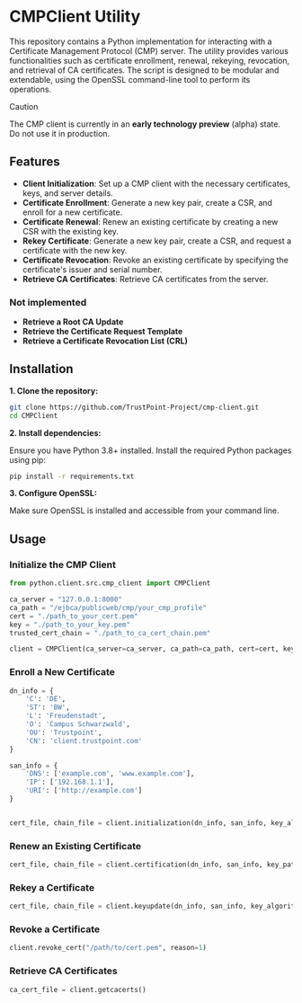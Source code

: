 # CMPClient Utility

This repository contains a Python implementation for interacting with a Certificate Management Protocol (CMP) server. The utility provides various functionalities such as certificate enrollment, renewal, rekeying, revocation, and retrieval of CA certificates. The script is designed to be modular and extendable, using the OpenSSL command-line tool to perform its operations.

> [!CAUTION]
> The CMP client is currently in an **early technology preview** (alpha) state. Do not use it in production.


## Features

* **Client Initialization**: Set up a CMP client with the necessary certificates, keys, and server details.
* **Certificate Enrollment**: Generate a new key pair, create a CSR, and enroll for a new certificate.
* **Certificate Renewal**: Renew an existing certificate by creating a new CSR with the existing key.
* **Rekey Certificate**: Generate a new key pair, create a CSR, and request a certificate with the new key.
* **Certificate Revocation**: Revoke an existing certificate by specifying the certificate's issuer and serial number.
* **Retrieve CA Certificates**: Retrieve CA certificates from the server.

### Not implemented
* **Retrieve a Root CA Update**
* **Retrieve the Certificate Request Template**
* **Retrieve a Certificate Revocation List (CRL)**

## Installation

**1. Clone the repository:**
```bash
git clone https://github.com/TrustPoint-Project/cmp-client.git
cd CMPClient
```
**2. Install dependencies:**

Ensure you have Python 3.8+ installed. Install the required Python packages using pip:
```bash
pip install -r requirements.txt
```
**3. Configure OpenSSL:**

Make sure OpenSSL is installed and accessible from your command line.

## Usage

### Initialize the CMP Client
```python
from python.client.src.cmp_client import CMPClient

ca_server = "127.0.0.1:8000"
ca_path = "/ejbca/publicweb/cmp/your_cmp_profile"
cert = "./path_to_your_cert.pem"
key = "./path_to_your_key.pem"
trusted_cert_chain = "./path_to_ca_cert_chain.pem"

client = CMPClient(ca_server=ca_server, ca_path=ca_path, cert=cert, key=key, trusted_cert_chain=trusted_cert_chain)
```
### Enroll a New Certificate
```python
dn_info = {
    'C': 'DE',
    'ST': 'BW',
    'L': 'Freudenstadt',
    'O': 'Campus Schwarzwald',
    'OU': 'Trustpoint',
    'CN': 'client.trustpoint.com'
}

san_info = {
    'DNS': ['example.com', 'www.example.com'],
    'IP': ['192.168.1.1'],
    'URI': ['http://example.com']
}


cert_file, chain_file = client.initialization(dn_info, san_info, key_algorithm='RSA', key_size=4096)
```
### Renew an Existing Certificate
```python
cert_file, chain_file = client.certification(dn_info, san_info, key_path="/path/to/existing/key.pem")
```
### Rekey a Certificate
```python
cert_file, chain_file = client.keyupdate(dn_info, san_info, key_algorithm='RSA', key_size=4096)
```
### Revoke a Certificate
```python
client.revoke_cert("/path/to/cert.pem", reason=1)
```
### Retrieve CA Certificates
```python
ca_cert_file = client.getcacerts()
```
